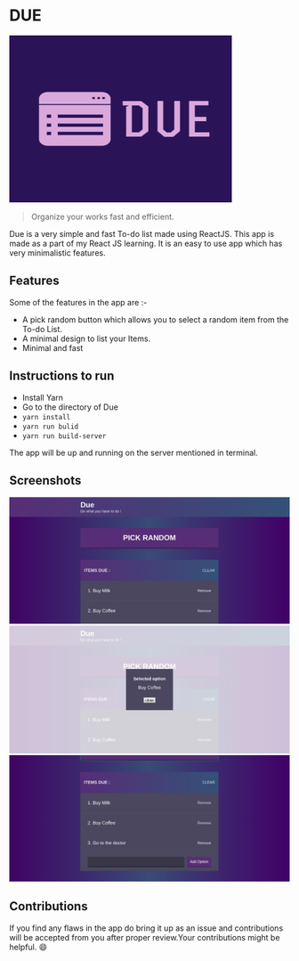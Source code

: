 # DUE

<img src="logo/png/icon-left-font.png" width = "400" height= "300">
<br>

> Organize your works fast and efficient. 

Due is a very simple and fast To-do list made using ReactJS. This app is made as a part of my React JS learning. It is an easy to use app which has very minimalistic features.

## Features
Some of the features in the app are :- 

- A pick random button which allows you to select a random item from the To-do List.
- A minimal design to list your Items.
- Minimal and fast 

## Instructions to run 

- Install Yarn 
- Go to the directory of Due
- `yarn install`
- `yarn run bulid`
- `yarn run build-server`

The app will be up and running on the server mentioned in terminal.
## Screenshots

![screenshot1](screenshots/1.png)
![screenshot2](screenshots/2.png)
![screenshot3](screenshots/3.png)
## Contributions 
If you find any flaws in the app do bring it up as an issue and contributions will be accepted from you after proper review.Your contributions might be helpful. :smile:
